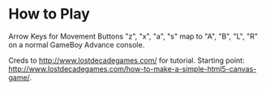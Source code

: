 # How to Play
Arrow Keys for Movement
Buttons "z", "x", "a", "s" map to "A", "B", "L", "R" on a normal GameBoy Advance console.

Creds to http://www.lostdecadegames.com/ for tutorial. Starting point: http://www.lostdecadegames.com/how-to-make-a-simple-html5-canvas-game/. 

